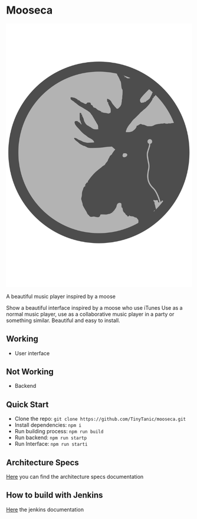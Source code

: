 # Mooseca

![logo][logo]

A beautiful music player inspired by a moose

Show a beautiful interface inspired by a moose who use iTunes
Use as a normal music player, use as a collaborative music player in a party or something similar.
Beautiful and easy to install.


## Working

* User interface

## Not Working

* Backend

## Quick Start

* Clone the repo: `git clone https://github.com/TinyTanic/mooseca.git`
* Install dependencies: `npm i`
* Run building process: `npm run build`
* Run backend: `npm run startp`
* Run Interface: `npm run starti`

## Architecture Specs
[Here](docs/ARCHITECTURE.md) you can find the architecture specs documentation


## How to build with Jenkins

[Here](docs/BUILD-WITH-EASY-JENKINS.md) the jenkins documentation

[logo]: data/svg/icon.svg
